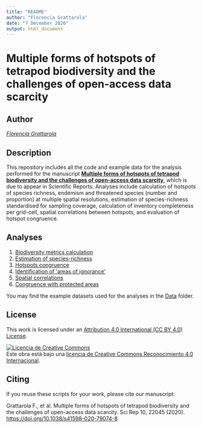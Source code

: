 ```yaml
---
title: "README"
author: "Florencia Grattarola"
date: "7 December 2020"
output: html_document
---
```


# Multiple forms of hotspots of tetrapod biodiversity and the challenges of open-access data scarcity

## Author
[*Florencia Grattarola*](mailto:flograttarola@gmail.com)

## Description
This repository includes all the code and example data for the analysis performed for the manuscript [**Multiple forms of hotspots of tetrapod biodiversity and the challenges of open-access data scarcity**](https://rdcu.be/ccjpm ), which is due to appear in Scientific Reports. Analyses include calculation of hotspots of species richness, endemism and threatened species (number and proportion) at multiple spatial resolutions, estimation of species-richness standardised for sampling coverage, calculation of inventory completeness per grid-cell, spatial correlations between hotspots, and evaluation of hotspot congruence.

## Analyses
1. [Biodiversity metrics calculation]()
2. [Estimation of species-richness]()
3. [Hotspots congruence]()
4. [Identification of 'areas of ignorance']()
5. [Spatial correlations]()
6. [Congruence with protected areas]()

You may find the example datasets used for the analyses in the [Data]() folder.


## License
This work is licensed under an [Attribution 4.0 International (CC BY 4.0) License](https://creativecommons.org/licenses/by/4.0/).

<a rel="license" href="http://creativecommons.org/licenses/by/4.0/"><img alt="Licencia de Creative Commons" style="border-width:0" src="https://i.creativecommons.org/l/by/4.0/80x15.png" /></a><br />Este obra está bajo una <a rel="license" href="http://creativecommons.org/licenses/by/4.0/">licencia de Creative Commons Reconocimiento 4.0 Internacional</a>.

## Citing
If you reuse these scripts for your work, please cite our manuscript: 

Grattarola F., et al. Multiple forms of hotspots of tetrapod biodiversity and the challenges of open-access data scarcity. Sci Rep 10, 22045 (2020). https://doi.org/10.1038/s41598-020-79074-8

